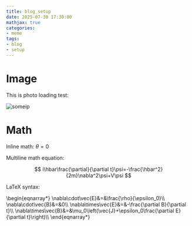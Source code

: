 ```yaml
---
title: blog_setup
date: 2025-07-30 17:30:00
mathjax: true
categories:
- meme
tags:
- blog
- setup
---
```


# Image
This is photo loading test:

![someip](someip.png)

# Math

Inline math: $\theta = 0$

Multiline math equation:

$$
i\hbar\frac{\partial}{\partial t}\psi=-\frac{\hbar^2}{2m}\nabla^2\psi+V\psi
$$

LaTeX syntax:

\begin{eqnarray\*}
\nabla\cdot\vec{E}&=&\frac{\rho}{\epsilon_0}\\\\
\nabla\cdot\vec{B}&=&0\\\\
\nabla\times\vec{E}&=&-\frac{\partial B}{\partial t}\\\\
\nabla\times\vec{B}&=&\mu_0\left(\vec{J}+\epsilon_0\frac{\partial E}{\partial t}\right)\\\\
\end{eqnarray\*}
